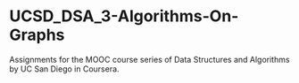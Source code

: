# UCSD_DSA_3-Algorithms-On-Graphs
Assignments for the MOOC course series of Data Structures and Algorithms by UC San Diego in Coursera.
